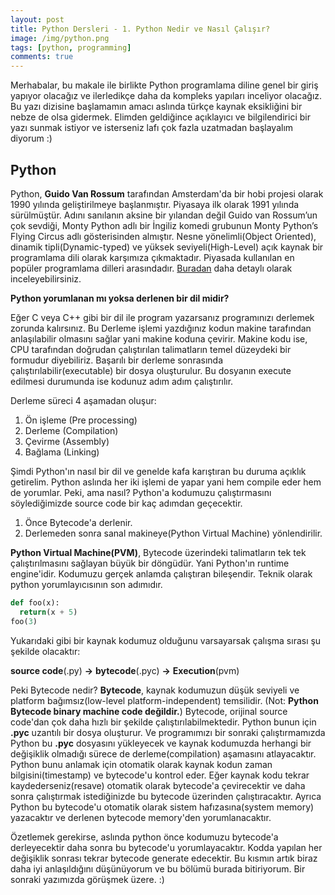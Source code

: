 ```yaml
---
layout: post
title: Python Dersleri - 1. Python Nedir ve Nasıl Çalışır? 
image: /img/python.png
tags: [python, programming]
comments: true
---
```


Merhabalar, bu makale ile birlikte Python programlama diline genel bir giriş yapıyor olacağız ve ilerledikçe daha da kompleks yapıları inceliyor olacağız. Bu yazı dizisine başlamamın amacı aslında türkçe kaynak eksikliğini bir nebze de olsa gidermek. Elimden geldiğince açıklayıcı ve bilgilendirici bir yazı sunmak istiyor ve isterseniz lafı çok fazla uzatmadan başlayalım diyorum :)

## Python

Python, **Guido Van Rossum** tarafından Amsterdam'da bir hobi projesi olarak 1990 yılında geliştirilmeye başlanmıştır. Piyasaya ilk olarak 1991 yılında sürülmüştür. Adını sanılanın aksine bir yılandan değil Guido van Rossum’un çok sevdiği, Monty Python adlı bir İngiliz komedi grubunun Monty Python’s Flying Circus adlı gösterisinden almıştır. Nesne yönelimli(Object Oriented), dinamik tipli(Dynamic-typed) ve yüksek seviyeli(High-Level) açık kaynak bir programlama dili olarak karşımıza çıkmaktadır. Piyasada kullanılan en popüler programlama dilleri arasındadır. 
[Buradan](http://pypl.github.io/PYPL.html) daha detaylı olarak inceleyebilirsiniz.

**Python yorumlanan mı yoksa derlenen bir dil midir?**

Eğer C veya C++ gibi bir dil ile program yazarsanız programınızı derlemek zorunda kalırsınız. Bu Derleme işlemi yazdığınız kodun makine tarafından anlaşılabilir olmasını sağlar yani makine koduna çevirir. Makine kodu ise, CPU tarafından doğrudan çalıştırılan talimatların temel düzeydeki bir formudur diyebiliriz. Başarılı bir derleme sonrasında çalıştırılabilir(executable) bir dosya oluşturulur. Bu dosyanın execute edilmesi durumunda ise kodunuz adım adım çalıştırılır. 

Derleme süreci 4 aşamadan oluşur:
  1. Ön işleme (Pre processing)
  2. Derleme (Compilation)
  3. Çevirme (Assembly)
  4. Bağlama (Linking)
 
Şimdi Python'ın nasıl bir dil ve genelde kafa karıştıran bu duruma açıklık getirelim. Python aslında her iki işlemi de yapar yani hem compile eder hem de yorumlar. Peki, ama nasıl? Python'a kodumuzu çalıştırmasını söylediğimizde source code bir kaç adımdan geçecektir.

1. Önce Bytecode'a derlenir.
2. Derlemeden sonra sanal makineye(Python Virtual Machine) yönlendirilir.
  
**Python Virtual Machine(PVM)**, Bytecode üzerindeki talimatların tek tek çalıştırılmasını sağlayan büyük bir döngüdür. Yani Python'ın runtime engine'idir. Kodumuzu gerçek anlamda çalıştıran bileşendir. Teknik olarak python yorumlayıcısının son adımıdır.

```python
def foo(x):
  return(x + 5)
foo(3)
```
Yukarıdaki gibi bir kaynak kodumuz olduğunu varsayarsak çalışma sırası şu şekilde olacaktır:
  
**source code**(.py)  **->**   **bytecode**(.pyc)  **->**    **Execution**(pvm)
 
Peki Bytecode nedir? **Bytecode**, kaynak kodumuzun düşük seviyeli ve platform bağımsız(low-level platform-independent) temsilidir. (Not: **Python Bytecode binary machine code değildir.**) Bytecode, orijinal source code'dan çok daha hızlı bir şekilde çalıştırılabilmektedir. Python bunun için **.pyc** uzantılı bir dosya oluşturur. Ve programımızı bir sonraki çalıştırmamızda Python bu **.pyc** dosyasını yükleyecek ve kaynak kodumuzda herhangi bir değişiklik olmadığı sürece de derleme(compilation) aşamasını atlayacaktır. Python bunu anlamak için otomatik olarak kaynak kodun zaman bilgisini(timestamp) ve bytecode'u kontrol eder. Eğer kaynak kodu tekrar kaydederseniz(resave) otomatik olarak bytecode'a çevirecektir ve daha sonra çalıştırmak istediğinizde bu bytecode üzerinden çalıştıracaktır. Ayrıca Python bu bytecode'u otomatik olarak sistem hafızasına(system memory) yazacaktır ve derlenen bytecode memory'den yorumlanacaktır.

Özetlemek gerekirse, aslında python önce kodumuzu bytecode'a derleyecektir daha sonra bu bytecode'u yorumlayacaktır. Kodda yapılan her değişiklik sonrası tekrar bytecode generate edecektir. Bu kısmın artık biraz daha iyi anlaşıldığını düşünüyorum ve bu bölümü burada bitiriyorum. Bir sonraki yazımızda görüşmek üzere. :)

